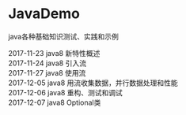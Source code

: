 # JavaDemo
java各种基础知识测试、实践和示例

2017-11-23 java8 新特性概述<br/>
2017-11-24 java8 引入流<br/>
2017-11-27 java8 使用流<br/>
2017-12-05 java8 用流收集数据，并行数据处理和性能<br/>
2017-12-06 java8 重构、测试和调试<br/>
2017-12-07 java8 Optional类<br/>